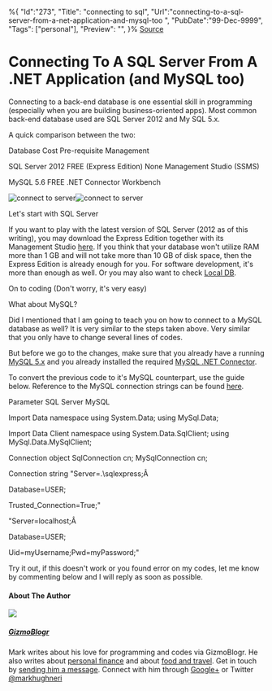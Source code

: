 ﻿%{
    "Id":"273",
    "Title": "connecting to sql",
    "Url":"connecting-to-a-sql-server-from-a-net-application-and-mysql-too",
    "PubDate":"99-Dec-9999",
    "Tags": ["personal"],
    "Preview": "",
}%
[Source](http://gizmoblogr.com/304/connecting-to-a-sql-server-from-a-net-application-and-mysql-too "Permalink to Connecting To A SQL Server From A .NET Application (and MySQL too)")

# Connecting To A SQL Server From A .NET Application (and MySQL too)

Connecting to a back-end database is one essential skill in programming (especially when you are building business-oriented apps). Most common back-end database used are SQL Server 2012 and My SQL 5.x.

A quick comparison between the two:

Database
Cost
Pre-requisite
Management

SQL Server 2012
FREE (Express Edition)
None
Management Studio (SSMS)

MySQL 5.6
FREE
.NET Connector
Workbench

![connect to server][1]![connect to server][2]

Let's start with SQL Server

If you want to play with the latest version of SQL Server (2012 as of this writing), you may download the Express Edition together with its Management Studio [here][3]. If you think that your database won't utilize RAM more than 1 GB and will not take more than 10 GB of disk space, then the Express Edition is already enough for you. For software development, it's more than enough as well. Or you may also want to check [Local DB][4].

On to coding (Don't worry, it's very easy)

What about MySQL?

Did I mentioned that I am going to teach you on how to connect to a MySQL database as well? It is very similar to the steps taken above. Very similar that you only have to change several lines of codes.

But before we go to the changes, make sure that you already have a running [MySQL 5.x][5] and you already installed the required [MySQL .NET Connector][6].

To convert the previous code to it's MySQL counterpart, use the guide below. Reference to the MySQL connection strings can be found [here][7].

Parameter
SQL Server
MySQL

Import Data namespace
using System.Data;
using MySql.Data;

Import Data Client namespace
using System.Data.SqlClient;
using MySql.Data.MySqlClient;

Connection object
SqlConnection cn;
MySqlConnection cn;

Connection string
"Server=.\sqlexpress;Â 

Database=USER;

Trusted_Connection=True;"

"Server=localhost;Â 

Database=USER;

Uid=myUsername;Pwd=myPassword;"



Try it out, if this doesn't work or you found error on my codes, let me know by commenting below and I will reply as soon as possible.


#### About The Author

![][8]

##### [GizmoBlogr][9]

Mark writes about his love for programming and codes via GizmoBlogr. He also writes about [personal finance][10] and about [food and travel][11]. Get in touch by [sending him a message][12]. Connect with him through  [Google+][13] or Twitter [@markhughneri][14]

[1]: http://gizmoblogr.com/assets/loading.gif
[2]: http://gizmoblogr.com/wp-content/uploads/2013/09/connect-to-server-300x225.jpg
[3]: http://www.microsoft.com/en-us/download/details.aspx?id=29062
[4]: http://technet.microsoft.com/en-us/library/hh510202.aspx
[5]: http://dev.mysql.com/downloads/mysql/
[6]: http://dev.mysql.com/downloads/connector/net/
[7]: http://www.connectionstrings.com/mysql/
[8]: http://0.gravatar.com/avatar/0a71fb2741e1e3052384c81c65fde29a?s=100&d=http%3A%2F%2F0.gravatar.com%2Favatar%2Fad516503a11cd5ca435acc9bb6523536%3Fs%3D100&r=G
[9]: http://gizmoblogr.com/author/mhneri
[10]: http://moneygizmo.net
[11]: http://www.sisigbytes.com
[12]: http://gizmoblogr.com/contact
[13]: http://plus.google.com/108873856677774227247?rel=author
[14]: https://twitter.com/markhughneri
